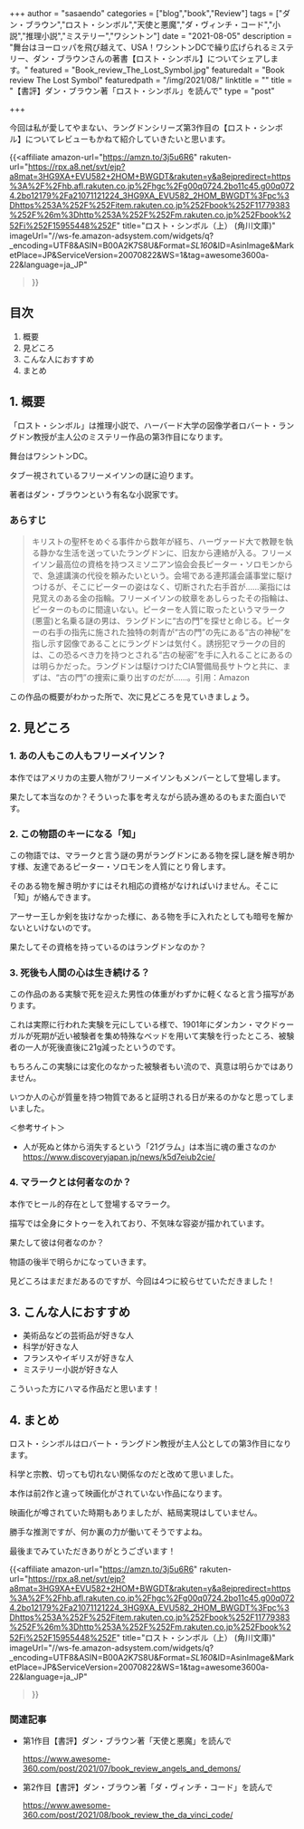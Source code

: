 +++
author = "sasaendo"
categories = ["blog","book","Review"]
tags = ["ダン・ブラウン","ロスト・シンボル","天使と悪魔","ダ・ヴィンチ・コード","小説","推理小説","ミステリー","ワシントン"]
date = "2021-08-05"
description = "舞台はヨーロッパを飛び越えて、USA！ワシントンDCで繰り広げられるミステリー、ダン・ブラウンさんの著書【ロスト・シンボル】についてシェアします。"
featured = "Book_review_The_Lost_Symbol.jpg"
featuredalt = "Book review The Lost Symbol"
featuredpath = "/img/2021/08/"
linktitle = ""
title = "【書評】ダン・ブラウン著「ロスト・シンボル」を読んで"
type = "post"

+++

今回は私が愛してやまない、ラングドンシリーズ第3作目の【ロスト・シンボル】についてレビューもかねて紹介していきたいと思います。

{{<affiliate
  amazon-url="https://amzn.to/3j5u6R6"
  rakuten-url="https://rpx.a8.net/svt/ejp?a8mat=3HG9XA+EVU582+2HOM+BWGDT&rakuten=y&a8ejpredirect=https%3A%2F%2Fhb.afl.rakuten.co.jp%2Fhgc%2Fg00q0724.2bo11c45.g00q0724.2bo12179%2Fa21071121224_3HG9XA_EVU582_2HOM_BWGDT%3Fpc%3Dhttps%253A%252F%252Fitem.rakuten.co.jp%252Fbook%252F11779383%252F%26m%3Dhttp%253A%252F%252Fm.rakuten.co.jp%252Fbook%252Fi%252F15955448%252F"
  title="ロスト・シンボル（上） (角川文庫)"
  imageUrl="//ws-fe.amazon-adsystem.com/widgets/q?_encoding=UTF8&ASIN=B00A2K7S8U&Format=_SL160_&ID=AsinImage&MarketPlace=JP&ServiceVersion=20070822&WS=1&tag=awesome3600a-22&language=ja_JP"
 >}}


## 目次
1. 概要
2. 見どころ
3. こんな人におすすめ
4. まとめ

## 1. 概要

「ロスト・シンボル」は推理小説で、ハーバード大学の図像学者ロバート・ラングドン教授が主人公のミステリー作品の第3作目になります。

舞台はワシントンDC。

タブー視されているフリーメイソンの謎に迫ります。

著者はダン・ブラウンという有名な小説家です。

### あらすじ

> キリストの聖杯をめぐる事件から数年が経ち、ハーヴァード大で教鞭を執る静かな生活を送っていたラングドンに、旧友から連絡が入る。フリーメイソン最高位の資格を持つスミソニアン協会会長ピーター・ソロモンからで、急遽講演の代役を頼みたいという。会場である連邦議会議事堂に駆けつけるが、そこにピーターの姿はなく、切断された右手首が……薬指には見覚えのある金の指輪。フリーメイソンの紋章をあしらったその指輪は、ピーターのものに間違いない。ピーターを人質に取ったというマラーク(悪霊)と名乗る謎の男は、ラングドンに“古の門”を探せと命じる。ピーターの右手の指先に施された独特の刺青が“古の門”の先にある“古の神秘”を指し示す図像であることにラングドンは気付く。誘拐犯マラークの目的は、この恐るべき力を持つとされる“古の秘密”を手に入れることにあるのは明らかだった。ラングドンは駆けつけたCIA警備局長サトウと共に、まずは、“古の門”の捜索に乗り出すのだが……。引用：Amazon



この作品の概要がわかった所で、次に見どころを見ていきましょう。

## 2. 見どころ

### 1. あの人もこの人もフリーメイソン？

本作ではアメリカの主要人物がフリーメイソンもメンバーとして登場します。

果たして本当なのか？そういった事を考えながら読み進めるのもまた面白いです。

### 2. この物語のキーになる「知」

この物語では、マラークと言う謎の男がラングドンにある物を探し謎を解き明かす様、友達であるピーター・ソロモンを人質にとり脅します。

そのある物を解き明かすにはそれ相応の資格がなければいけません。そこに「知」が絡んできます。

アーサー王しか剣を抜けなかった様に、ある物を手に入れたとしても暗号を解かないといけないのです。

果たしてその資格を持っているのはラングドンなのか？

### 3. 死後も人間の心は生き続ける？

この作品のある実験で死を迎えた男性の体重がわずかに軽くなると言う描写があります。

これは実際に行われた実験を元にしている様で、1901年にダンカン・マクドゥーガルが死期が近い被験者を集め特殊なベッドを用いて実験を行ったところ、被験者の一人が死後直後に21g減ったというのです。

もちろんこの実験には変化のなかった被験者もい流ので、真意は明らかではありません。

いつか人の心が質量を持つ物質であると証明される日が来るのかなと思ってしまいました。

＜参考サイト＞

* 人が死ぬと体から消失するという「21グラム」は本当に魂の重さなのか
https://www.discoveryjapan.jp/news/k5d7eiub2cie/

### 4. マラークとは何者なのか？

本作でヒール的存在として登場するマラーク。

描写では全身にタトゥーを入れており、不気味な容姿が描かれています。

果たして彼は何者なのか？

物語の後半で明らかになっていきます。

見どころはまだまだあるのですが、今回は4つに絞らせていただきました！


## 3. こんな人におすすめ

* 美術品などの芸術品が好きな人
* 科学が好きな人
* フランスやイギリスが好きな人
* ミステリー小説が好きな人

こういった方にハマる作品だと思います！

## 4. まとめ

ロスト・シンボルはロバート・ラングドン教授が主人公としての第3作目になります。

科学と宗教、切っても切れない関係なのだと改めて思いました。

本作は前2作と違って映画化がされていない作品になります。

映画化が噂されていた時期もありましたが、結局実現はしていません。

勝手な推測ですが、何か裏の力が働いてそうですよね。

最後までみていただきありがとうございます！

{{<affiliate
  amazon-url="https://amzn.to/3j5u6R6"
  rakuten-url="https://rpx.a8.net/svt/ejp?a8mat=3HG9XA+EVU582+2HOM+BWGDT&rakuten=y&a8ejpredirect=https%3A%2F%2Fhb.afl.rakuten.co.jp%2Fhgc%2Fg00q0724.2bo11c45.g00q0724.2bo12179%2Fa21071121224_3HG9XA_EVU582_2HOM_BWGDT%3Fpc%3Dhttps%253A%252F%252Fitem.rakuten.co.jp%252Fbook%252F11779383%252F%26m%3Dhttp%253A%252F%252Fm.rakuten.co.jp%252Fbook%252Fi%252F15955448%252F"
  title="ロスト・シンボル（上） (角川文庫)"
  imageUrl="//ws-fe.amazon-adsystem.com/widgets/q?_encoding=UTF8&ASIN=B00A2K7S8U&Format=_SL160_&ID=AsinImage&MarketPlace=JP&ServiceVersion=20070822&WS=1&tag=awesome3600a-22&language=ja_JP"
 >}}


### 関連記事

* 第1作目【書評】ダン・ブラウン著「天使と悪魔」を読んで
	
	https://www.awesome-360.com/post/2021/07/book_review_angels_and_demons/

* 第2作目【書評】ダン・ブラウン著「ダ・ヴィンチ・コード」を読んで

	https://www.awesome-360.com/post/2021/08/book_review_the_da_vinci_code/

